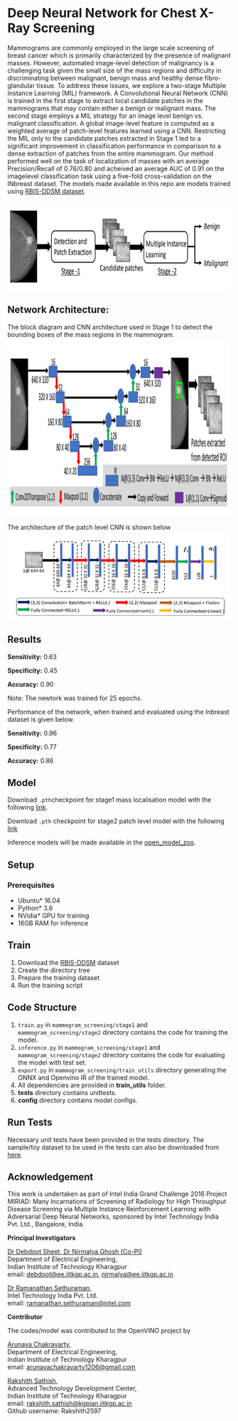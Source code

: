 # Deep Neural Network for Chest X-Ray Screening

<div id="abs">

Mammograms are commonly employed in the large scale screening of breast cancer which is primarily characterized by the presence of malignant masses. However, automated image-level detection of malignancy is a challenging task given the small size of the mass regions and difficulty in discriminating between malignant, benign mass and healthy dense fibro-glandular tissue. To address these issues, we explore
a two-stage Multiple Instance Learning (MIL) framework. A Convolutional Neural Network (CNN) is trained in the first stage to extract local candidate patches in the mammograms that may contain either a benign or malignant mass. The second stage employs a MIL strategy for an image level benign vs. malignant classification. A global image-level feature is computed as a weighted average of patch-level features
learned using a CNN. Restricting the MIL only to the candidate
patches extracted in Stage 1 led to a significant improvement in classification performance in comparison to a dense extraction of patches from the entire mammogram. Our method performed well on the task of localization of masses with an average Precision/Recall of 0.76/0.80 and acheived an average AUC of 0.91 on the imagelevel classification task using a five-fold cross-validation on the INbreast dataset. The models made available in this repo are models trained using [RBIS-DDSM dataset](https://ieee-dataport.org/documents/re-curated-breast-imaging-subset-ddsm-dataset-rbis-ddsm).

<img src="./media/mil_pipeline.png" width="900" height="200">

## Network Architecture:

The block diagram and CNN architecture used in Stage 1 to detect the bounding boxes of the mass regions in the mammogram.
<img src="./media/mil_stage1_arch.png" width="500" height="400">

The architecture of the patch level CNN is shown below
</br>
<img src="./media/mil_stage2_arch.png" width="500" height="200">

## **Results**

**Sensitivity:** 0.63 

**Specificity:** 0.45

**Accuracy:** 0.90

Note: The newtork was trained for 25 epochs. 

Performance of the network, when trained and evaluated using the Inbreast dataset is given below.

**Sensitivity:** 0.96

**Specificity:** 0.77

**Accuracy:** 0.86


## **Model**

Download `.pth`checkpoint for stage1 mass localisation model with the following [link](http://miriad.digital-health.one/models/bmi5/checkpoint_stage1.zip).

Download `.pth` checkpoint for stage2 patch level model with the following [link](http://miriad.digital-health.one/models/bmi5/checkpoint_stage2.zip)

Inference models will be made available in the [open_model_zoo](https://github.com/openvinotoolkit/open_model_zoo/tree/master/models/public).


## **Setup**

### Prerequisites

* Ubuntu\* 16.04
* Python\* 3.6
* NVidia\* GPU for training
* 16GB RAM for inference

## **Train**

1. Download the [RBIS-DDSM](https://ieee-dataport.org/documents/re-curated-breast-imaging-subset-ddsm-dataset-rbis-ddsm) dataset
2. Create the directory tree
3. Prepare the training dataset
4. Run the training script

## **Code Structure**

1. `train.py` in `mammogram_screening/stage1` and `mammogram_screening/stage2` directory contains the code for training the model.
2. `inference.py` in `mammogram_screening/stage1` and `mammogram_screening/stage2` directory contains the code for evaluating the model with test set.
3. `export.py` in `mammogram_screening/train_utils` directory generating the ONNX and Openvino IR of the trained model.
4. All dependencies are provided in **train_utils** folder.
5. **tests** directory contains  unittests.
6. **config** directory contains model configs.

## **Run Tests**

Necessary unit tests have been provided in the tests directory. The sample/toy dataset to be used in the tests can also be downloaded from [here](http://miriad.digital-health.one/sample_data/bmi5/rbis_ddsm_sample.zip).

## **Acknowledgement**

This work is undertaken as part of Intel India Grand Challenge 2016 Project MIRIAD: Many Incarnations of Screening of Radiology for High Throughput Disease Screening via Multiple Instance Reinforcement Learning with Adversarial Deep Neural Networks, sponsored by Intel Technology India Pvt. Ltd., Bangalore, India.


**Principal Investigators**

<a href="https://www.linkedin.com/in/debdoot/">Dr Debdoot Sheet</a>,<a href="http://www.iitkgp.ac.in/department/EE/faculty/ee-nirmalya"> Dr Nirmalya Ghosh (Co-PI) </a></br>
Department of Electrical Engineering,</br>
Indian Institute of Technology Kharagpur</br>
email: debdoot@ee.iitkgp.ac.in, nirmalya@ee.iitkgp.ac.in

<a href="https://www.linkedin.com/in/ramanathan-sethuraman-27a12aba/">Dr Ramanathan Sethuraman</a>,</br>
Intel Technology India Pvt. Ltd.</br>
email: ramanathan.sethuraman@intel.com

**Contributor**

The codes/model was contributed to the OpenVINO project by

<a href="https://www.linkedin.com/in/arunava-chakravarty-b1736b158/">Arunava Chakravarty</a>, </br>
Department of Electrical Engineering, </br>
Indian Institute of Technology Kharagpur</br>
email: arunavachakravarty1206@gmail.com </br>

<a href="https://github.com/Rakshith2597"> Rakshith Sathish</a>,</br>
Advanced Technology Development Center,</br>
Indian Institute of Technology Kharagpur</br>
email: rakshith.sathish@kgpian.iitkgp.ac.in</br>
Github username: Rakshith2597
